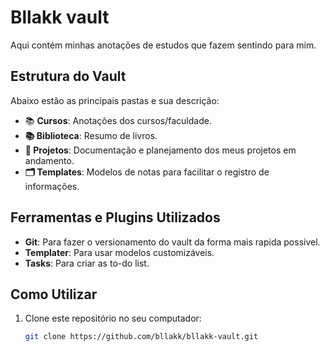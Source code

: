 # Bllakk vault

Aqui contém minhas anotações de estudos que fazem sentindo para mim.

## Estrutura do Vault

Abaixo estão as principais pastas e sua descrição:

- 📚 **Cursos**: Anotações dos cursos/faculdade.
- **📚 Biblioteca**: Resumo de livros.
- **📂 Projetos**: Documentação e planejamento dos meus projetos em andamento.
- **🗂 Templates**: Modelos de notas para facilitar o registro de informações.

## Ferramentas e Plugins Utilizados

- **Git**: Para fazer o versionamento do vault da forma mais rapida possivel.
- **Templater**: Para usar modelos customizáveis.
- **Tasks**: Para criar as to-do list.

## Como Utilizar

1. Clone este repositório no seu computador:
   ```bash
   git clone https://github.com/bllakk/bllakk-vault.git
   ```
